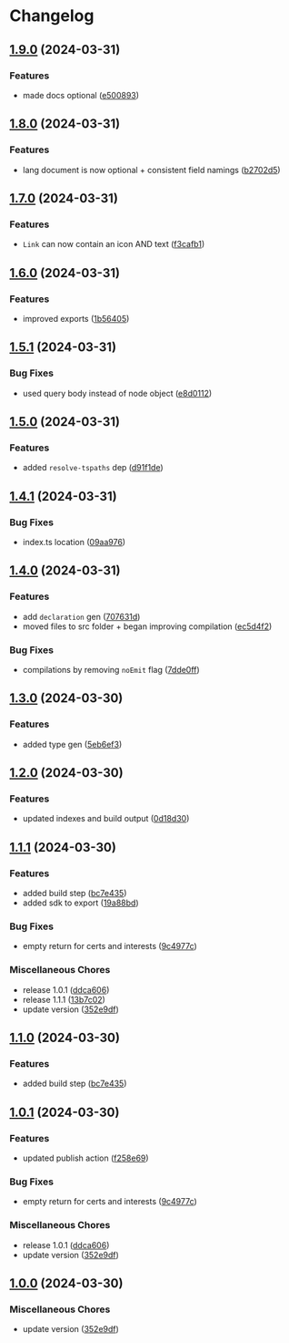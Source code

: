 # Changelog

## [1.9.0](https://github.com/nico-i/cv-data/compare/v1.8.0...v1.9.0) (2024-03-31)


### Features

* made docs optional ([e500893](https://github.com/nico-i/cv-data/commit/e50089357d995b6165f96e51f4663eecaab76820))

## [1.8.0](https://github.com/nico-i/cv-data/compare/v1.7.0...v1.8.0) (2024-03-31)


### Features

* lang document is now optional + consistent field namings ([b2702d5](https://github.com/nico-i/cv-data/commit/b2702d58905d0d91e0f95066f6760cd72fa2ad4d))

## [1.7.0](https://github.com/nico-i/cv-data/compare/v1.6.0...v1.7.0) (2024-03-31)


### Features

* `Link` can now contain an icon AND text ([f3cafb1](https://github.com/nico-i/cv-data/commit/f3cafb1148b12eb10d514db7064baf13ae6dee8f))

## [1.6.0](https://github.com/nico-i/cv-data/compare/v1.5.1...v1.6.0) (2024-03-31)


### Features

* improved exports ([1b56405](https://github.com/nico-i/cv-data/commit/1b5640544a0deb5941be0f2879de7cae2f28f89a))

## [1.5.1](https://github.com/nico-i/cv-data/compare/v1.5.0...v1.5.1) (2024-03-31)


### Bug Fixes

* used query body instead of node object ([e8d0112](https://github.com/nico-i/cv-data/commit/e8d011206879c5d25ef020e1c0e63cc394e1197d))

## [1.5.0](https://github.com/nico-i/cv-data/compare/v1.4.1...v1.5.0) (2024-03-31)


### Features

* added `resolve-tspaths` dep ([d91f1de](https://github.com/nico-i/cv-data/commit/d91f1de32f2afa410e452655ad6ebff2a2ec27d5))

## [1.4.1](https://github.com/nico-i/cv-data/compare/v1.4.0...v1.4.1) (2024-03-31)


### Bug Fixes

* index.ts location ([09aa976](https://github.com/nico-i/cv-data/commit/09aa976a7416fdf1940079d6a3fd6fc78ff30386))

## [1.4.0](https://github.com/nico-i/cv-data/compare/v1.3.0...v1.4.0) (2024-03-31)


### Features

* add `declaration` gen ([707631d](https://github.com/nico-i/cv-data/commit/707631da2ec2408056999b8a99d563bb23198c11))
* moved files to src folder + began improving compilation ([ec5d4f2](https://github.com/nico-i/cv-data/commit/ec5d4f27ee28946e66e296616424ee3a56330ad0))


### Bug Fixes

* compilations by removing `noEmit` flag ([7dde0ff](https://github.com/nico-i/cv-data/commit/7dde0ff95b5c6dd5a4ff51d9ed9b02389f9d0e85))

## [1.3.0](https://github.com/nico-i/cv-data/compare/v1.2.0...v1.3.0) (2024-03-30)


### Features

* added type gen ([5eb6ef3](https://github.com/nico-i/cv-data/commit/5eb6ef33dac2ade7459ede6f523d0ea97fcd2ab8))

## [1.2.0](https://github.com/nico-i/cv-data/compare/v1.1.1...v1.2.0) (2024-03-30)


### Features

* updated indexes and build output ([0d18d30](https://github.com/nico-i/cv-data/commit/0d18d30ccbb9175afdd2ce9c84d47b7b0ce7e8f4))

## [1.1.1](https://github.com/nico-i/cv-data/compare/v1.1.0...v1.1.1) (2024-03-30)


### Features

* added build step ([bc7e435](https://github.com/nico-i/cv-data/commit/bc7e43527998a7a9dab6be443b4a50f8054d337b))
* added sdk to export ([19a88bd](https://github.com/nico-i/cv-data/commit/19a88bd17ddf0d231a7ce64626d6d8359e8d6aa1))


### Bug Fixes

* empty return for certs and interests ([9c4977c](https://github.com/nico-i/cv-data/commit/9c4977c04b98b65dbbcc56777926db1d6177cd0f))


### Miscellaneous Chores

* release 1.0.1 ([ddca606](https://github.com/nico-i/cv-data/commit/ddca60686cc9685d10447111550bcb2b67e31fe5))
* release 1.1.1 ([13b7c02](https://github.com/nico-i/cv-data/commit/13b7c023393bb65fa1b55ce8b53b4226a4fd6fe4))
* update version ([352e9df](https://github.com/nico-i/cv-data/commit/352e9df20ff83c929748fa6fddb2d26248b0fac8))

## [1.1.0](https://github.com/nico-i/cv-data/compare/v1.0.1...v1.1.0) (2024-03-30)


### Features

* added build step ([bc7e435](https://github.com/nico-i/cv-data/commit/bc7e43527998a7a9dab6be443b4a50f8054d337b))

## [1.0.1](https://github.com/nico-i/cv-data/compare/v1.0.0...v1.0.1) (2024-03-30)


### Features

* updated publish action ([f258e69](https://github.com/nico-i/cv-data/commit/f258e6950993fec845491361a520632b36e143fd))


### Bug Fixes

* empty return for certs and interests ([9c4977c](https://github.com/nico-i/cv-data/commit/9c4977c04b98b65dbbcc56777926db1d6177cd0f))


### Miscellaneous Chores

* release 1.0.1 ([ddca606](https://github.com/nico-i/cv-data/commit/ddca60686cc9685d10447111550bcb2b67e31fe5))
* update version ([352e9df](https://github.com/nico-i/cv-data/commit/352e9df20ff83c929748fa6fddb2d26248b0fac8))

## [1.0.0](https://github.com/nico-i/cv-data/compare/v1.1.0...v1.0.0) (2024-03-30)


### Miscellaneous Chores

* update version ([352e9df](https://github.com/nico-i/cv-data/commit/352e9df20ff83c929748fa6fddb2d26248b0fac8))

